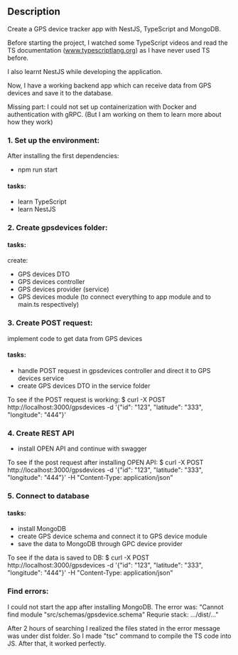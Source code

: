 ## Description

Create a GPS device tracker app with NestJS, TypeScript and MongoDB. 

Before starting the project, I watched some TypeScript videos and read the TS documentation (www.typescriptlang.org) as I have never used TS before. 

I also learnt NestJS while developing the application. 


Now, I have a working backend app which can receive data from GPS devices and save it to the database.

Missing part: I could not set up containerization with Docker and authentication with gRPC. (But I am working on them to learn more about how they work)

### 1. Set up the environment:

After installing the first dependencies:
- npm run start

#### tasks: 
- learn TypeScript
- learn NestJS 

### 2. Create gpsdevices folder:

#### tasks:
create:
 - GPS devices DTO
 - GPS devices controller
 - GPS devices provider (service)
 - GPS devices module (to connect everything to app module and to main.ts respectively)

 ### 3. Create POST request:

 implement code to get data from GPS devices

 #### tasks:
 - handle  POST request in gpsdevices controller and direct it to GPS devices service
 - create GPS devices DTO in the service folder

 To see if the POST request is working:  $ curl -X POST http://localhost:3000/gpsdevices -d '{"id": "123", "latitude": "333", "longitude": "444"}' 

 ### 4. Create REST API
 - install OPEN API and continue with swagger

To see if the post request after installing OPEN API:  $ curl -X POST http://localhost:3000/gpsdevices -d '{"id": "123", "latitude": "333", "longitude": "444"}' -H "Content-Type: application/json"

### 5. Connect to database

#### tasks:
- install MongoDB 
- create GPS device schema and connect it to GPS device module
- save the data to MongoDB through GPC device provider

To see if the data is saved to DB:  $ curl -X POST http://localhost:3000/gpsdevices -d '{"id": "123", "latitude": "333", "longitude": "444"}' -H "Content-Type: application/json"



### Find errors: 
I could not start the app after installing MongoDB. The error was:
"Cannot find module "src/schemas/gpsdevice.schema"
Requrie stack:
.../dist/..."

After 2 hours of searching I realized the files stated in the error message was under dist folder. So I made "tsc" command to compile the TS code into JS. After that, it worked perfectly.